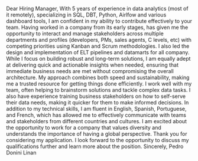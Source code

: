 Dear Hiring Manager,
With 5 years of experience in data analytics (most of it remotely), specializing in SQL, DBT, Python, Airlfow and various dashboard tools, I am confident in my ability to contribute effectively to your team. Having worked in a company from its early stages, has given me the opportunity to interact and manage stakeholders across multiple departments and profiles (developers, PMs, sales agents, C levels, etc) with competing priorities using Kanban and Scrum methodologies.
I also led the design and implementation of ELT pipelines and datamarts for all company. While I focus on building robust and long-term solutions, I am equally adept at delivering quick and actionable insights when needed, ensuring that immediate business needs are met without compromising the overall architecture. My approach combines both speed and sustainability, making me a trusted resource for getting things done efficiently.
I work well with my team, often helping to brainstorm solutions and tackle complex data tasks. I also have experience training business stakeholders on how to self-serve their data needs, making it quicker for them to make informed decisions.
In addition to my technical skills, I am fluent in English, Spanish, Portuguese, and French, which has allowed me to effectively communicate with teams and stakeholders from different countries and cultures. I am excited about the opportunity to work for a company that values diversity and understands the importance of having a global perspective.
Thank you for considering my application. I look forward to the opportunity to discuss my qualifications further and learn more about the position.
Sincerely,
Pedro Donini Linan
